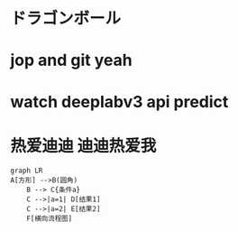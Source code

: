 # ドラゴンボール
# jop and git yeah
# watch deeplabv3 api predict
# 热爱迪迪 迪迪热爱我
```mermaid
graph LR
A[方形] -->B(圆角)
    B --> C{条件a}
    C -->|a=1| D[结果1]
    C -->|a=2| E[结果2]
    F[横向流程图]
```
